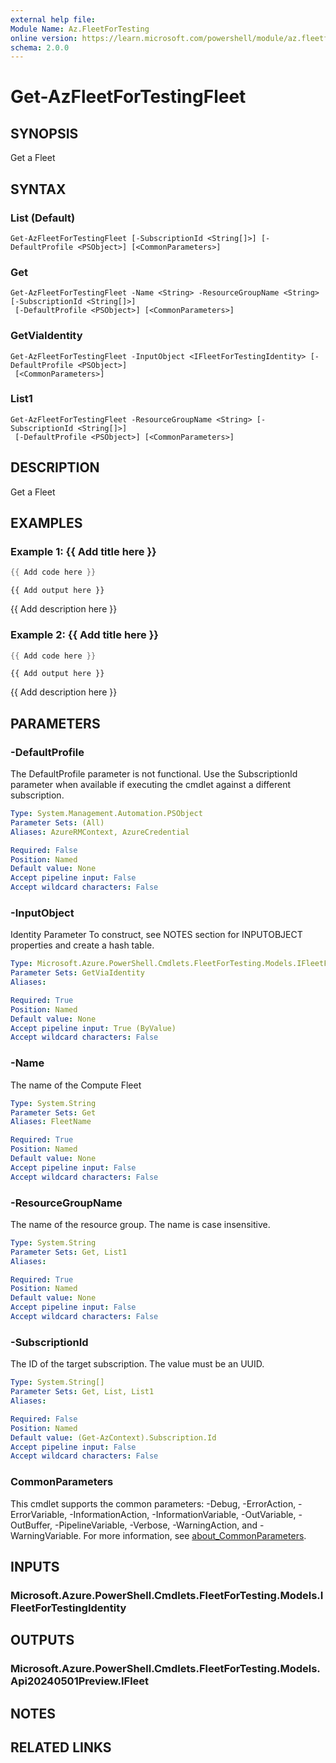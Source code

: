 ```yaml
---
external help file:
Module Name: Az.FleetForTesting
online version: https://learn.microsoft.com/powershell/module/az.fleetfortesting/get-azfleetfortestingfleet
schema: 2.0.0
---
```


# Get-AzFleetForTestingFleet

## SYNOPSIS
Get a Fleet

## SYNTAX

### List (Default)
```
Get-AzFleetForTestingFleet [-SubscriptionId <String[]>] [-DefaultProfile <PSObject>] [<CommonParameters>]
```

### Get
```
Get-AzFleetForTestingFleet -Name <String> -ResourceGroupName <String> [-SubscriptionId <String[]>]
 [-DefaultProfile <PSObject>] [<CommonParameters>]
```

### GetViaIdentity
```
Get-AzFleetForTestingFleet -InputObject <IFleetForTestingIdentity> [-DefaultProfile <PSObject>]
 [<CommonParameters>]
```

### List1
```
Get-AzFleetForTestingFleet -ResourceGroupName <String> [-SubscriptionId <String[]>]
 [-DefaultProfile <PSObject>] [<CommonParameters>]
```

## DESCRIPTION
Get a Fleet

## EXAMPLES

### Example 1: {{ Add title here }}
```powershell
{{ Add code here }}
```

```output
{{ Add output here }}
```

{{ Add description here }}

### Example 2: {{ Add title here }}
```powershell
{{ Add code here }}
```

```output
{{ Add output here }}
```

{{ Add description here }}

## PARAMETERS

### -DefaultProfile
The DefaultProfile parameter is not functional.
Use the SubscriptionId parameter when available if executing the cmdlet against a different subscription.

```yaml
Type: System.Management.Automation.PSObject
Parameter Sets: (All)
Aliases: AzureRMContext, AzureCredential

Required: False
Position: Named
Default value: None
Accept pipeline input: False
Accept wildcard characters: False
```

### -InputObject
Identity Parameter
To construct, see NOTES section for INPUTOBJECT properties and create a hash table.

```yaml
Type: Microsoft.Azure.PowerShell.Cmdlets.FleetForTesting.Models.IFleetForTestingIdentity
Parameter Sets: GetViaIdentity
Aliases:

Required: True
Position: Named
Default value: None
Accept pipeline input: True (ByValue)
Accept wildcard characters: False
```

### -Name
The name of the Compute Fleet

```yaml
Type: System.String
Parameter Sets: Get
Aliases: FleetName

Required: True
Position: Named
Default value: None
Accept pipeline input: False
Accept wildcard characters: False
```

### -ResourceGroupName
The name of the resource group.
The name is case insensitive.

```yaml
Type: System.String
Parameter Sets: Get, List1
Aliases:

Required: True
Position: Named
Default value: None
Accept pipeline input: False
Accept wildcard characters: False
```

### -SubscriptionId
The ID of the target subscription.
The value must be an UUID.

```yaml
Type: System.String[]
Parameter Sets: Get, List, List1
Aliases:

Required: False
Position: Named
Default value: (Get-AzContext).Subscription.Id
Accept pipeline input: False
Accept wildcard characters: False
```

### CommonParameters
This cmdlet supports the common parameters: -Debug, -ErrorAction, -ErrorVariable, -InformationAction, -InformationVariable, -OutVariable, -OutBuffer, -PipelineVariable, -Verbose, -WarningAction, and -WarningVariable. For more information, see [about_CommonParameters](http://go.microsoft.com/fwlink/?LinkID=113216).

## INPUTS

### Microsoft.Azure.PowerShell.Cmdlets.FleetForTesting.Models.IFleetForTestingIdentity

## OUTPUTS

### Microsoft.Azure.PowerShell.Cmdlets.FleetForTesting.Models.Api20240501Preview.IFleet

## NOTES

## RELATED LINKS

